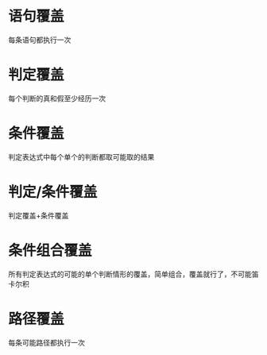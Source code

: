 # 语句覆盖
每条语句都执行一次
# 判定覆盖
每个判断的真和假至少经历一次
# 条件覆盖
判定表达式中每个单个的判断都取可能取的结果
# 判定/条件覆盖
判定覆盖+条件覆盖
# 条件组合覆盖
所有判定表达式的可能的单个判断情形的覆盖，简单组合，覆盖就行了，不可能笛卡尔积
# 路径覆盖
每条可能路径都执行一次
